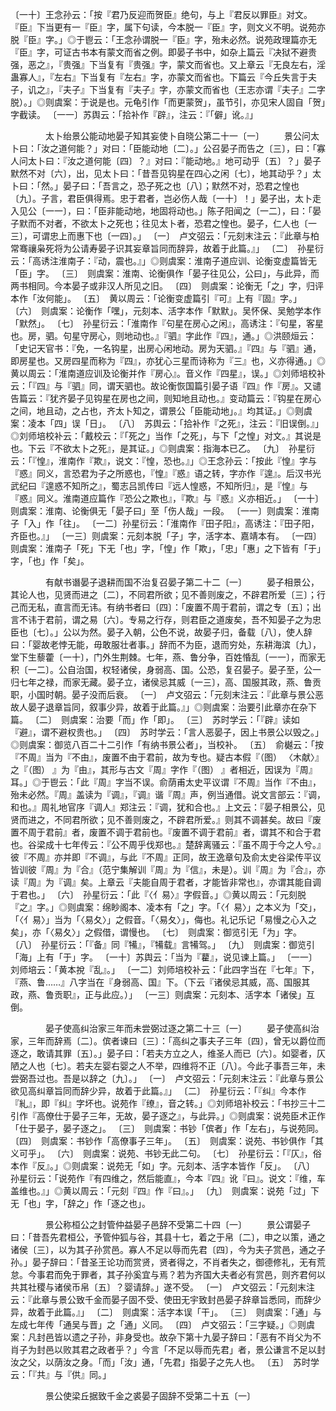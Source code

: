 <!-- { "loadSidebar": true } -->
〔一十〕王念孙云：「按『君乃反迎而贺臣』绝句，与上『君反以罪臣』对文。『臣』下当更有一『臣』字，属下句读，今本脱一『臣』字，则文义不明。说苑亦脱『臣』字。」◎于鬯云：「王念孙谓脱一『臣』字，殆未必然。说苑政理篇亦无『臣』字，可证古书本有蒙文而省之例。即晏子书中，如杂上篇云『决狱不避贵强，恶之』，『贵强』下当复有『贵强』字，蒙文而省也。又上章云『无良左右，淫蛊寡人』，『左右』下当复有『左右』字，亦蒙文而省也。下篇云『今丘失言于夫子，讥之』，『夫子』下当复有『夫子』字，亦蒙文而省也（王志亦谓『夫子』二字脱）。」◎则虞案：于说是也。元龟引作「而更蒙贺」，虽节引，亦见宋人固自「贺」字截读。
〔一一〕苏舆云：「拾补作『辟』，注云：『「僻」讹。』」



　　　　太卜绐景公能动地晏子知其妄使卜自晓公第二十一〔一〕
　　景公问太卜曰：「汝之道何能？」对曰：「臣能动地〔二〕。」公召晏子而告之〔三〕，曰：「寡人问太卜曰：『汝之道何能〔四〕？』对曰：『能动地。』地可动乎〔五〕？」晏子默然不对〔六〕，出，见太卜曰：「昔吾见钩星在四心之闲〔七〕，地其动乎？」太卜曰：「然。」晏子曰：「吾言之，恐子死之也〔八〕；默然不对，恐君之惶也〔九〕。子言，君臣俱得焉。忠于君者，岂必伤人哉〔一十〕！」晏子出，太卜走入见公〔一一〕，曰：「臣非能动地，地固将动也。」陈子阳闻之〔一二〕，曰：「晏子默而不对者，不欲太卜之死也；往见太卜者，恐君之惶也。晏子，仁人也〔一三〕，可谓忠上而惠下也〔一四〕。」
〔一〕　卢文弨云：「元刻末注云：『此章与柏常骞禳枭死将为公请寿晏子识其妄章旨同而辞异，故着于此篇。』」
〔二〕　孙星衍云：「高诱注淮南子：『动，震也。』」◎则虞案：淮南子道应训、论衡变虚篇皆无「臣」字。
〔三〕　则虞案：淮南、论衡俱作「晏子往见公，公曰」，与此异，而两书相同。今本晏子或非汉人所见之旧。
〔四〕　则虞案：论衡无「之」字，归评本作「汝何能」。
〔五〕　黄以周云：「论衡变虚篇引『可』上有『固』字。」
〔六〕　则虞案：论衡作「嘿」，元刻本、活字本作「默默」。吴怀保、吴勉学本作「默然」。
〔七〕　孙星衍云：「淮南作『句星在房心之闲』，高诱注：『句星，客星也。房，驷。句星守房心，则地动也。』『驷』字此作『四』，通。」◎洪颐烜云：「史记天官书：『免，一名钩星，出房心闲地动。房为天驷。』『四』与『驷』通，即房星也。又房四星而称为『四』，亦犹心三星而诗称为『三』也，义亦得通。」◎黄以周云：「淮南道应训及论衡并作『房心』。音义作『四星』，误。」◎刘师培校补云：「『四』与『驷』同，谓天驷也。故论衡恢国篇引晏子语『四』作『房』。又谴告篇云：『犹齐晏子见钩星在房也之间，则知地且动也。』变动篇云：『钩星在房心之间，地且动，之占也，齐太卜知之，谓景公「臣能动地」。』均其证。」◎则虞案：凌本「四」误「日」。
〔八〕　苏舆云：「拾补作『之死』，注云：『旧误倒。』」◎刘师培校补云：「戴校云：『「死之」当作「之死」，与下「之惶」对文。』其说是也。下云『不欲太卜之死』，是其证。」◎则虞案：指海本已乙。
〔九〕　孙星衍云：「『惶』，淮南作『欺』，说文：『惶，恐也。』」◎王念孙云：「按此『惶』字与『惑』同义，言恐君为子之所惑也，『惶』『惑』语之转，字亦作『遑』。后汉书光武纪曰『遑惑不知所之』，蜀志吕凯传曰『远人惶惑，不知所归』，是『惶』与『惑』同义。淮南道应篇作『恐公之欺也』，『欺』与『惑』义亦相近。」
〔一十〕则虞案：淮南、论衡俱无「晏子曰」至「伤人哉」一段。
〔一一〕则虞案：淮南子「入」作「往」。
〔一二〕孙星衍云：「淮南作『田子阳』，高诱注：『田子阳，齐臣也。』」
〔一三〕则虞案：元刻本脱「子」字，活字本、嘉靖本有。
〔一四〕则虞案：淮南子「死」下无「也」字，「惶」作「欺」，「忠」「惠」之下皆有「于」字，「也」作「矣」。



　　　　有献书谮晏子退耕而国不治复召晏子第二十二〔一〕
　　晏子相景公，其论人也，见贤而进之〔二〕，不同君所欲；见不善则废之，不辟君所爱〔三〕；行己而无私，直言而无讳。有纳书者曰〔四〕：「废置不周于君前，谓之专〔五〕；出言不讳于君前，谓之易〔六〕。专易之行存，则君臣之道废矣，吾不知晏子之为忠臣也〔七〕。」公以为然。晏子入朝，公色不说，故晏子归，备载〔八〕，使人辞曰：「婴故老悖无能，毋敢服壮者事。」辞而不为臣，退而穷处，东耕海滨〔九〕，堂下生藜藿〔一十〕，门外生荆棘。七年，燕、鲁分争，百姓惛乱〔一一〕，而家无积〔一二〕。公自治国，权轻诸侯，身弱高、国。公恐，复召晏子。晏子至，公一归七年之禄，而家无藏。晏子立，诸侯忌其威〔一三〕，高、国服其政，燕、鲁贡职，小国时朝。晏子没而后衰。
〔一〕　卢文弨云：「元刻末注云：『此章与景公恶故人晏子退章旨同，叙事少异，故着于此篇。』」◎则虞案：治要引此章亦在杂下篇。
〔二〕　则虞案：治要「而」作「即」。
〔三〕　苏时学云：「『辟』读如『避』，谓不避权贵也。」
〔四〕　苏时学云：「言人恶晏子，因上书景公以毁之。」◎则虞案：御览八百二十二引作「有纳书景公者」，当校补。
〔五〕　俞樾云：「按『不周』当为『不由』，废置不由于君前，故为专也。疑古本假『（图） 〈木献〉』之『（图） 』为『由』，其形与古文『周』字作『（图） 』者相近，因误为『周』耳。」◎于鬯云：「此『周』字当不误。俞荫甫太史平议谓『不周』当作『不由』，殆未必然。『周』盖读为『调』，『调』谐『周』声，例当通借。说文言部云：『调，和也。』周礼地官序『调人』郑注云：『调，犹和合也。』上文云：『晏子相景公，见贤而进之，不同君所欲；见不善则废之，不辟君所爱。』则其不调甚矣。故曰『废置不周于君前』者，废置不调于君前也。『废置不调于君前』者，谓其不和合于君也。谷梁成十七年传云：『公不周乎伐郑也。』楚辞离骚云：『虽不周于今之人兮。』彼『不周』亦并即『不调』，与此『不周』正同，故王逸章句及俞太史谷梁传平议皆训彼『周』为『合』（范宁集解训『周』为『信』，未是）。训『周』为『合』，亦读『周』为『调』矣。上章云『夫能自周于君者，才能皆非常也』，亦谓其能自调于君也。」
〔六〕　孙星衍云：「此『〈亻易〉』字假音。」◎黄以周云：「元刻脱『之』字。」◎则虞案：绵眇阁本、凌本有「之」字。「〈亻易〉」之本义为「交」，「〈亻易〉」当为「〈易夂〉」之假音。「〈易夂〉」，侮也。礼记乐记「易慢之心入之矣」，亦「〈易夂〉」之假借，谓慢也。
〔七〕　则虞案：御览引无「为」字。
〔八〕　孙星衍云：「『备』同『犕』，『犕载』言犕驾。」
〔九〕　则虞案：御览引「海」上有「于」字。
〔一十〕苏舆云：「当为『藋』，说见谏上篇。」
〔一一〕刘师培云：「黄本挩『乱』。」
〔一二〕刘师培校补云：「此四字当在『七年』下，『燕、鲁……』八字当在『身弱高、国』下。（下云『诸侯忌其威，高、国服其政，燕、鲁贡职』，正与此应。）」
〔一三〕则虞案：元刻本、活字本「诸侯」互倒。



　　　　晏子使高纠治家三年而未尝弼过逐之第二十三〔一〕
　　晏子使高纠治家，三年而辞焉〔二〕。傧者谏曰〔三〕：「高纠之事夫子三年〔四〕，曾无以爵位而逐之，敢请其罪〔五〕。」晏子曰：「若夫方立之人，维圣人而已〔六〕。如婴者，仄陋之人也〔七〕。若夫左婴右婴之人不举，四维将不正〔八〕。今此子事吾三年，未尝弼吾过也。吾是以辞之〔九〕。」
〔一〕　卢文弨云：「元刻末注云：『此章与景公欲见高纠章旨同而辞少异，故着于此篇。』」
〔二〕　孙星衍云：「『纠』今本作『糺』，即『纠』字坏也。说苑作『缭』，音之转。」◎刘师培补校云：「书抄三十二引作『高僚仕于晏子三年，无故，晏子逐之』，与此异。」◎则虞案：说苑臣术正作「仕于晏子，晏子逐之」。
〔三〕　则虞案：书钞「傧者」作「左右」，与说苑同。
〔四〕　则虞案：书钞作「高僚事子三年」。
〔五〕　则虞案：说苑、书钞俱作「其义可乎」。
〔六〕　则虞案：说苑、书钞无此二句。
〔七〕　孙星衍云：「『仄』，俗本作『反』。」◎则虞案：说苑无「如」字。元刻本、活字本皆作「反」。
〔八〕　孙星衍云：「说苑作『有四维之，然后能直』，今本『四』讹『曰』。说文：『维，车盖维也。』」◎黄以周云：「元刻『四』作『曰』。」
〔九〕　则虞案：说苑「过」下无「也」字，「辞之」作「逐之也」。



　　　　景公称桓公之封管仲益晏子邑辞不受第二十四〔一〕
　　景公谓晏子曰：「昔吾先君桓公，予管仲狐与谷，其县十七，着之于帛〔二〕，申之以策，通之诸侯〔三〕，以为其子孙赏邑。寡人不足以辱而先君〔四〕，今为夫子赏邑，通之子孙。」晏子辞曰：「昔圣王论功而赏贤，贤者得之，不肖者失之，御德修礼，无有荒怠。今事君而免于罪者，其子孙奚宜与焉？若为齐国大夫者必有赏邑，则齐君何以共其社稷与诸侯币帛〔五〕？婴请辞。」遂不受。
〔一〕　卢文弨云：「元刻末注云：『此章与景公致千金而晏子固不受、使田无宇致封邑晏子辞章旨悉同，而辞少异，故着于此篇。』」
〔二〕　则虞案：活字本误「干」。
〔三〕　则虞案：「通」与左成七年传「通吴与晋」之「通」义同。
〔四〕　卢文弨云：「三字疑。」◎则虞案：凡封邑皆以遗之子孙，非身受也。故杂下第十九晏子辞曰：「恶有不肖父为不肖子为封邑以败其君之政者乎？」今言「不足以辱而先君」者，景公谦言不足以封汝之父，以荫汝之身。「而」「汝」通，「先君」指晏子之先人也。
〔五〕　苏时学云：「『共』与『供』同。」



　　　　景公使梁丘据致千金之裘晏子固辞不受第二十五〔一〕
